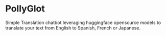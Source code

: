# PollyGlot

Simple Translation chatbot leveraging huggingface opensource models to translate your text from English to Spanish, French or Japanese.